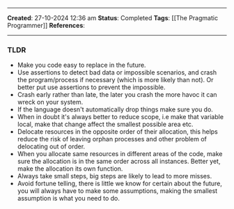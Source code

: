_____
**Created**: 27-10-2024 12:36 am
**Status**: Completed
**Tags**: [[The Pragmatic Programmer]]
**References**: 
______
### TLDR
- Make you code easy to replace in the future.
- Use assertions to detect bad data or impossible scenarios, and crash the program/process if necessary (which is more likely than not). Or better put use assertions to prevent the impossible.
- Crash early rather than late, the later you crash the more havoc it can wreck on your system.
- If the language doesn't automatically drop things make sure you do.
- When in doubt it's always better to reduce scope, i.e make that variable local, make that change affect the smallest possible area etc.
- Delocate resources in the opposite order of their allocation, this helps reduce the risk of leaving orphan processes and other problem of delocating out of order.
- When you allocate same resources in different areas of the code, make sure the allocation is in the same order across all instances. Better yet, make the allocation its own function.
- Always take small steps, big steps are likely to lead to more misses.
- Avoid fortune telling, there is little we know for certain about the future, you will always have to make some assumptions, making the smallest assumption is what you need to do.